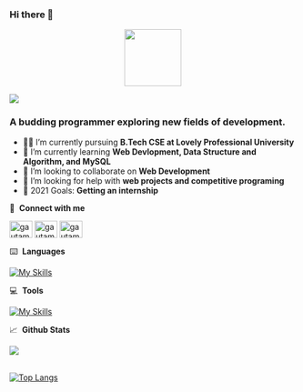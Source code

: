 ### Hi there 👋
<div id="header" align="center">
  <img src="https://media.giphy.com/media/M9gbBd9nbDrOTu1Mqx/giphy.gif" width="100"/>
</div>  

![](https://komarev.com/ghpvc/?username=Dibya5425&color=blue)
<h3>A budding programmer exploring new fields of development.</h3>  

- 👨‍🏭 I’m currently pursuing **B.Tech CSE at Lovely Professional University** 
- 🏫 I’m currently learning **Web Devlopment, Data Structure and Algorithm, and MySQL** 
- 🙌 I’m looking to collaborate on **Web Development**
- 🤔 I’m looking for help with **web projects and competitive programing**
- 🥅 2021 Goals: **Getting an internship**   


🔗 &nbsp;**Connect with me**
<p align="left">
<a href="https://twitter.com/DibyaJy76367686" target="blank"><img align="center" src="https://raw.githubusercontent.com/rahuldkjain/github-profile-readme-generator/master/src/images/icons/Social/twitter.svg" alt="gautamkrishnar" height="30" width="40" /></a>
<a href="https://www.linkedin.com/in/dibya-jyoti-barik-b71b351b7/" target="blank"><img align="center" src="https://raw.githubusercontent.com/rahuldkjain/github-profile-readme-generator/master/src/images/icons/Social/linked-in-alt.svg" alt="gautamkrishnar" height="30" width="40" /></a>
<a href="https://www.instagram.com/dibya_xdx/" target="blank"><img align="center" src="https://raw.githubusercontent.com/rahuldkjain/github-profile-readme-generator/master/src/images/icons/Social/instagram.svg" alt="gautamkrishnar" height="30" width="40" /></a>   
 

  
⌨️ &nbsp;**Languages**

[![My Skills](https://skillicons.dev/icons?i=html,css,materialui,bootstrap,js,jquery,react,java,mysql,&theme=light)](https://skillicons.dev)  
  
💻 &nbsp;**Tools**  
  
 [![My Skills](https://skillicons.dev/icons?i=vscode,github,git,powershell,linux)](https://skillicons.dev)
<br>
  
  
 📈 &nbsp;**Github Stats**

<a href="https://github.com/Dibya5425">
<img align="center" src="https://github-readme-stats.vercel.app/api?username=Dibya5425&show_icons=true&include_all_commits=true&theme=midnight-purple&count_private=true">
</a>
<br><br>
  
  
[![Top Langs](https://github-readme-stats.vercel.app/api/top-langs/?username=Dibya5425&layout=compact)](https://github.com/Dibya5425/github-readme-stats)
  
